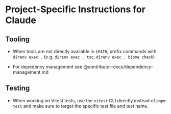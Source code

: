 # Project-Specific Instructions for Claude

## Tooling

- When tools are not directly available in `$PATH`, prefix commands with `direnv exec .` (e.g. `direnv exec . tsc`, `direnv exec . biome check`)

- For depedency management see @contributor-docs/dependency-management.md

## Testing

- When working on Vitest tests, use the `vitest` CLI directly instead of `pnpm test` and make sure to target the specific test file and test name.
